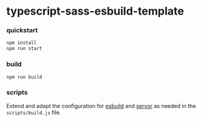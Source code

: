 # typescript-sass-esbuild-template

### quickstart

```bash
npm install
npm run start
```

### build

```bash
npm run build
```

### scripts

Extend and adapt the configuration for [esbuild](https://esbuild.github.io/) and [servor](https://github.com/lukejacksonn/servor) as needed in the `scripts/build.js` file.
